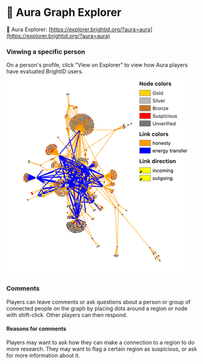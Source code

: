 # 🫧 Aura Graph Explorer

:link: Aura Explorer: [https://explorer.brightid.org/?aura=aura](https://explorer.brightid.org/?aura=aura)

### Viewing a specific person

On a person's profile, click "View on Explorer" to view how Aura players have evaluated BrightID users.&#x20;

![](../.gitbook/assets/explorer-and-key.png)

### Comments

Players can leave comments or ask questions about a person or group of connected people on the graph by placing dots around a region or node with shift-click.  Other players can then respond.

#### Reasons for comments

Players may want to ask how they can make a connection to a region to do more research.  They may want to flag a certain region as suspicious, or ask for more information about it.
